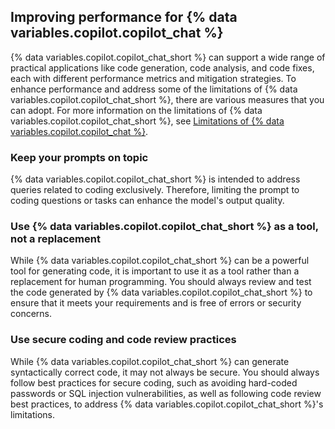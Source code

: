 ## Improving performance for {% data variables.copilot.copilot_chat %}

{% data variables.copilot.copilot_chat_short %} can support a wide range of practical applications like code generation, code analysis, and code fixes, each with different performance metrics and mitigation strategies. To enhance performance and address some of the limitations of {% data variables.copilot.copilot_chat_short %}, there are various measures that you can adopt. For more information on the limitations of {% data variables.copilot.copilot_chat_short %}, see [Limitations of {% data variables.copilot.copilot_chat %}](/copilot/github-copilot-chat/copilot-chat-in-ides/about-github-copilot-chat-in-your-ide#limitations-of-github-copilot-chat).

### Keep your prompts on topic

{% data variables.copilot.copilot_chat_short %} is intended to address queries related to coding exclusively. Therefore, limiting the prompt to coding questions or tasks can enhance the model's output quality.

### Use {% data variables.copilot.copilot_chat_short %} as a tool, not a replacement

While {% data variables.copilot.copilot_chat_short %} can be a powerful tool for generating code, it is important to use it as a tool rather than a replacement for human programming. You should always review and test the code generated by {% data variables.copilot.copilot_chat_short %} to ensure that it meets your requirements and is free of errors or security concerns.

### Use secure coding and code review practices

While {% data variables.copilot.copilot_chat_short %} can generate syntactically correct code, it may not always be secure. You should always follow best practices for secure coding, such as avoiding hard-coded passwords or SQL injection vulnerabilities, as well as following code review best practices, to address {% data variables.copilot.copilot_chat_short %}'s limitations.
